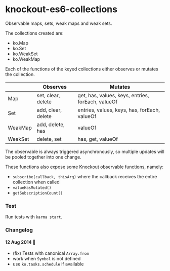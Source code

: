 # knockout-es6-collections

Observable maps, sets, weak maps and weak sets.

The collections created are:

- ko.Map
- ko.Set
- ko.WeakSet
- ko.WeakMap

Each of the functions of the keyed collections either observes or mutates
the collection.

&nbsp; | Observes  | Mutates
 --- | --- | ---
 Map | set, clear, delete | get, has, values, keys, entries, forEach, valueOf
 Set | add, clear, delete | entries, values, keys, has, forEach, valueOf
 WeakMap | add, delete, has | valueOf
 WeakSet | delete, set | has, get, valueOf

The observable is always triggered asynchronously, so multiple updates will
be pooled together into one change.

These functions also expose some Knockout observable functions, namely:

- `subscribe(callback, thisArg)` where the callback receives the entire collection when called
- `valueHasMutated()`
- `getSubscriptionCount()`

### Test

Run tests with `karma start`.


### Changelog

#### 12 Aug 2014  🌵

* (fix) Tests with canonical `Array.from`
* work when `Symbol` is not defined
* use `ko.tasks.schedule` if available
